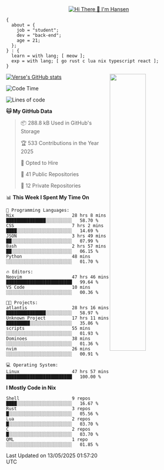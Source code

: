 <div align="center">
  <a href="https://git.io/typing-svg">
    <img src="https://readme-typing-svg.demolab.com?font=Fira+Code&pause=1000&center=true&color=FF9BCE&lines=Hi+There+👋+I'm+Hansen" alt="Hi There 👋 I'm Hansen" />
  </a>
</div>

```
{
  about = {
    job = "student";
    dev = "back-end";
    age = 21;
  };
} : {
  learn = with lang; [ meow ];
  exp = with lang; [ go rust c lua nix typescript react ];
}
```

<div>
  <div>
    <img align="right" width="44%" src="https://media4.giphy.com/media/v1.Y2lkPTc5MGI3NjExdzcyMmk1amZ3em1qdW0zbXZkYTR2YTZmY2JzODB2ZG5jNDYyMjVudiZlcD12MV9pbnRlcm5hbF9naWZfYnlfaWQmY3Q9Zw/dsRM4qPhFGUVIlVzRs/giphy.gif"/>
  </div>
  <div>
    <a href="https://github.com/sammhansen/github-readme-stats">
      <img src="https://github-readme-stats.vercel.app/api?username=sammhansen&theme=vision-friendly-dark&bg_color=00000000&hide_border=true&custom_title=%20" alt="Verse's GitHub stats"/>
    </a>
  </div>
</div>

<!--START_SECTION:waka-->
![Code Time](http://img.shields.io/badge/Code%20Time-266%20hrs%2042%20mins-blue)

![Lines of code](https://img.shields.io/badge/From%20Hello%20World%20I%27ve%20Written-533.3%20thousand%20lines%20of%20code-blue)

**🐱 My GitHub Data** 

> 📦 288.8 kB Used in GitHub's Storage 
 > 
> 🏆 533 Contributions in the Year 2025
 > 
> 💼 Opted to Hire
 > 
> 📜 41 Public Repositories 
 > 
> 🔑 12 Private Repositories 
 > 
📊 **This Week I Spent My Time On** 

```text
💬 Programming Languages: 
Nix                      28 hrs 8 mins       ███████████████░░░░░░░░░░   58.70 % 
CSS                      7 hrs 2 mins        ████░░░░░░░░░░░░░░░░░░░░░   14.69 % 
JSON                     3 hrs 49 mins       ██░░░░░░░░░░░░░░░░░░░░░░░   07.99 % 
Bash                     2 hrs 57 mins       ██░░░░░░░░░░░░░░░░░░░░░░░   06.15 % 
Python                   48 mins             ░░░░░░░░░░░░░░░░░░░░░░░░░   01.70 % 

🔥 Editors: 
Neovim                   47 hrs 46 mins      █████████████████████████   99.64 % 
VS Code                  10 mins             ░░░░░░░░░░░░░░░░░░░░░░░░░   00.36 % 

🐱‍💻 Projects: 
atlantis                 28 hrs 16 mins      ███████████████░░░░░░░░░░   58.97 % 
Unknown Project          17 hrs 11 mins      █████████░░░░░░░░░░░░░░░░   35.86 % 
scripts                  55 mins             ░░░░░░░░░░░░░░░░░░░░░░░░░   01.93 % 
Dominoes                 38 mins             ░░░░░░░░░░░░░░░░░░░░░░░░░   01.36 % 
nvim                     26 mins             ░░░░░░░░░░░░░░░░░░░░░░░░░   00.91 % 

💻 Operating System: 
Linux                    47 hrs 57 mins      █████████████████████████   100.00 % 
```

**I Mostly Code in Nix** 

```text
Shell                    9 repos             ████░░░░░░░░░░░░░░░░░░░░░   16.67 % 
Rust                     3 repos             █░░░░░░░░░░░░░░░░░░░░░░░░   05.56 % 
Lua                      2 repos             █░░░░░░░░░░░░░░░░░░░░░░░░   03.70 % 
C                        2 repos             █░░░░░░░░░░░░░░░░░░░░░░░░   03.70 % 
QML                      1 repo              ░░░░░░░░░░░░░░░░░░░░░░░░░   01.85 % 
```




 Last Updated on 13/05/2025 01:57:20 UTC
<!--END_SECTION:waka-->


